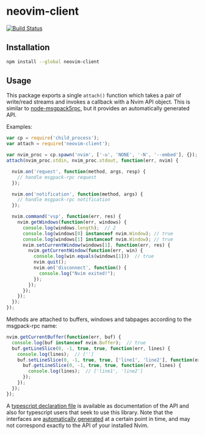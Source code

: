 # neovim-client

[![Build Status](https://travis-ci.org/neovim/node-client.png)](https://travis-ci.org/neovim/node-client)
<br>


## Installation

```sh
npm install --global neovim-client
```

## Usage

This package exports a single `attach()` function which takes a pair of
write/read streams and invokes a callback with a Nvim API object. This is
similar to [node-msgpack5rpc](https://github.com/tarruda/node-msgpack5rpc), but
it provides an automatically generated API.

Examples:

```js
var cp = require('child_process');
var attach = require('neovim-client');

var nvim_proc = cp.spawn('nvim', ['-u', 'NONE', '-N', '--embed'], {});
attach(nvim_proc.stdin, nvim_proc.stdout, function(err, nvim) {

  nvim.on('request', function(method, args, resp) {
    // handle msgpack-rpc request
  });

  nvim.on('notification', function(method, args) {
    // handle msgpack-rpc notification
  });

  nvim.command('vsp', function(err, res) {
    nvim.getWindows(function(err, windows) {
      console.log(windows.length);  // 2
      console.log(windows[0] instanceof nvim.Window); // true
      console.log(windows[1] instanceof nvim.Window); // true
      nvim.setCurrentWindow(windows[1], function(err, res) {
        nvim.getCurrentWindow(function(err, win) {
          console.log(win.equals(windows[1]))  // true
          nvim.quit();
          nvim.on('disconnect', function() {
            console.log("Nvim exited!");
          });
        });
      });
    });
  });
});
```

Methods are attached to buffers, windows and tabpages according to the
msgpack-rpc name:

```js
nvim.getCurrentBuffer(function(err, buf) {
  console.log(buf instanceof nvim.Buffer);  // true
  buf.getLineSlice(0, -1, true, true, function(err, lines) {
    console.log(lines);  // ['']
    buf.setLineSlice(0, -1, true, true, ['line1', 'line2'], function(err) {
      buf.getLineSlice(0, -1, true, true, function(err, lines) {
        console.log(lines);  // ['line1', 'line2']
      });
    });
  });
});
```

A [typescript declaration file](index.d.ts) is available as documentation of the
API and also for typescript users that seek to use this library. Note that the
interfaces are [automatically generated](generate-typescript-interfaces.js) at a
certain point in time, and may not correspond exactly to the API of your
installed Nvim.
